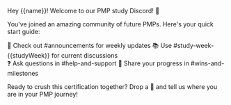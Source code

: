 Hey {{name}}! Welcome to our PMP study Discord! 🚀

You've joined an amazing community of future PMPs. Here's your quick start guide:

📌 Check out #announcements for weekly updates
📚 Use #study-week-{{studyWeek}} for current discussions  
❓ Ask questions in #help-and-support
🎯 Share your progress in #wins-and-milestones

Ready to crush this certification together? Drop a 👋 and tell us where you are in your PMP journey!